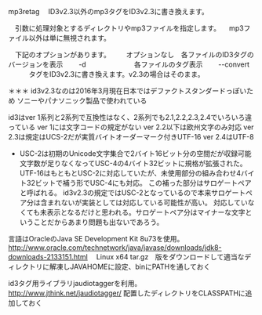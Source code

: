 mp3retag
　ID3v2.3以外のmp3タグをID3v2.3に書き換えます。

　引数に処理対象とするディレクトリやmp3ファイルを指定します。
　mp3ファイル以外は単に無視されます。

　下記のオプションがあります。
　　オプションなし　各ファイルのID3タグのバージョンを表示
　　-d　　　　　　　各ファイルのタグ表示
　　--convert 　　　タグをID3v2.3に書き換えます。v2.3の場合はそのまま。


＊＊＊
id3v2.3なのは2016年3月現在日本ではデファクトスタンダードっぽいため
ソニーやパナソニック製品で使われている


id3はver 1系列と2系列で互換性はなく、2系列でも2.1,2.2,2.3,2.4でいろいろ違っている
ver 1には文字コードの規定がない
ver 2.2以下は欧州文字のみ対応
ver 2.3は規定はUCS-2だが実質バイトオーダーマーク付きUTF-16
ver 2.4はUTF-8
* USC-2は初期のUnicode文字集合で2バイト16ビット分の空間だが収録可能文字数が足りなくなってUSC-4の4バイト32ビットに規格が拡張された。
  UTF-16はもともとUSC-2に対応していたが、未使用部分の組み合わせ4バイト32ビットで補う形でUSC-4にも対応。
  この補った部分はサロゲートペアと呼ばれる。
  id3v2.3の規定ではUSC-2となっているので本来サロゲートペア分は含まれないが実装としては対応している可能性が高い。
  対応していなくても未表示となるだけと思われる。サロゲートペア分はマイナーな文字ということだからあまり問題も出ないであろう。

言語はOracleのJava SE Development Kit 8u73を使用。
http://www.oracle.com/technetwork/java/javase/downloads/jdk8-downloads-2133151.html
　Linux x64 tar.gz　版をダウンロードして適当なディレクトリに解凍しJAVAHOMEに設定、binにPATHを通しておく

id3タグ用ライブラリjaudiotaggerを利用。
http://www.jthink.net/jaudiotagger/
配置したディレクトリをCLASSPATHに追加しておく

